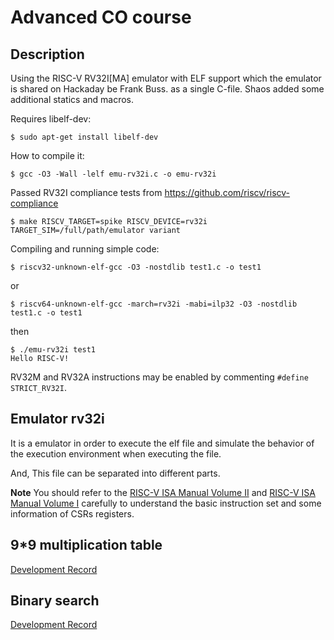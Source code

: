 # Advanced CO course

## Description

Using the RISC-V RV32I[MA] emulator with ELF support which the emulator is shared on Hackaday be Frank Buss.
as a single C-file. Shaos added some additional statics and macros.

Requires libelf-dev:
```shell
$ sudo apt-get install libelf-dev
```

How to compile it:
```shell
$ gcc -O3 -Wall -lelf emu-rv32i.c -o emu-rv32i
```

Passed RV32I compliance tests from https://github.com/riscv/riscv-compliance
```shell
$ make RISCV_TARGET=spike RISCV_DEVICE=rv32i TARGET_SIM=/full/path/emulator variant
```

Compiling and running simple code:
```shell
$ riscv32-unknown-elf-gcc -O3 -nostdlib test1.c -o test1
```

or
```shell
$ riscv64-unknown-elf-gcc -march=rv32i -mabi=ilp32 -O3 -nostdlib test1.c -o test1
```

then
```shell
$ ./emu-rv32i test1
Hello RISC-V!
```

RV32M and RV32A instructions may be enabled by commenting `#define STRICT_RV32I`.

## Emulator rv32i

It is a emulator in order to execute the elf file and simulate the behavior of the execution environment when executing the file.

And, This file can be separated into different parts.

**Note**
You should refer to the [RISC-V ISA Manual Volume II](https://content.riscv.org/wp-content/uploads/2017/05/riscv-privileged-v1.10.pdf) and [RISC-V ISA Manual Volume I](https://riscv.org/specifications/) carefully to understand the basic instruction set and some information of CSRs registers.

## 9*9 multiplication table
[Development Record](https://hackmd.io/@kksweet8845/rsicvlab299multitable)

## Binary search
[Development Record](https://hackmd.io/@kksweet8845/riscvlab2binarysearchtree)
